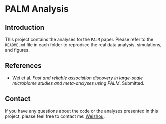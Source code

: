 # PALM Analysis

## Introduction

This project contains the analyses for the `PALM` paper. Please refer to the `README.md` file in each folder to reproduce the real data analysis, simulations, and figures.

## References

* Wei et al. *Fast and reliable association discovery in large-scale microbiome studies and meta-analyses using PALM*. Submitted.

## Contact

If you have any questions about the code or the analyses presented in this project, please feel free to contact me: [Weizhou](mailto:zwei74@wisc.edu?subject=[GitHub]%20Melody%20paper%20analysis).

